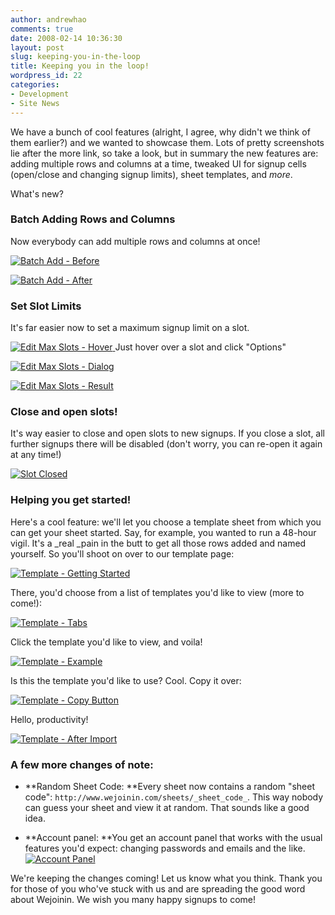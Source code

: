 ```yaml
---
author: andrewhao
comments: true
date: 2008-02-14 10:36:30
layout: post
slug: keeping-you-in-the-loop
title: Keeping you in the loop!
wordpress_id: 22
categories:
- Development
- Site News
---
```


We have a bunch of cool features (alright, I agree, why didn't we think of them earlier?) and we wanted to showcase them. Lots of pretty screenshots lie after the more link, so take a look, but in summary the new features are: adding multiple rows and columns at a time,  tweaked UI for signup cells (open/close and changing signup limits), sheet templates, and _more_.

<!-- more -->What's new?


### Batch Adding Rows and Columns


Now everybody can add multiple rows and columns at once!

[![Batch Add - Before](http://blog.wejoinin.com/wp-content/uploads/2008/02/batch-add-before.png)](http://blog.wejoinin.com/wp-content/uploads/2008/02/batch-add-before.png)

[![Batch Add - After](http://blog.wejoinin.com/wp-content/uploads/2008/02/batch-add-after.png)](http://blog.wejoinin.com/wp-content/uploads/2008/02/batch-add-after.png)


### Set Slot Limits


It's far easier now to set a maximum signup limit on a slot.

[![Edit Max Slots - Hover](http://blog.wejoinin.com/wp-content/uploads/2008/02/editslot_before.png)
](http://blog.wejoinin.com/wp-content/uploads/2008/02/editslot_before.png)Just hover over a slot and click "Options"[
](http://blog.wejoinin.com/wp-content/uploads/2008/02/editslot_before.png)

[![Edit Max Slots - Dialog](http://blog.wejoinin.com/wp-content/uploads/2008/02/editslot_during.png)](http://blog.wejoinin.com/wp-content/uploads/2008/02/editslot_during.png)

[![Edit Max Slots - Result](http://blog.wejoinin.com/wp-content/uploads/2008/02/editslot_after.png)](http://blog.wejoinin.com/wp-content/uploads/2008/02/editslot_after.png)


### Close and open slots!


It's way easier to close and open slots to new signups. If you close a slot, all further signups there will be disabled (don't worry, you can re-open it again at any time!)

[![Slot Closed](http://blog.wejoinin.com/wp-content/uploads/2008/02/slot_closed.png)](http://blog.wejoinin.com/wp-content/uploads/2008/02/slot_closed.png)


### Helping you get started!


Here's a cool feature: we'll let you choose a template sheet from which you can get your sheet started. Say, for example, you wanted to run a 48-hour vigil. It's a _real _pain in the butt to get all those rows added and named yourself. So you'll shoot on over to our template page:

[![Template - Getting Started](http://blog.wejoinin.com/wp-content/uploads/2008/02/template_splash1.png)](http://blog.wejoinin.com/wp-content/uploads/2008/02/template_splash1.png)

There, you'd choose from a list of templates you'd like to view (more to come!):

[![Template - Tabs](http://blog.wejoinin.com/wp-content/uploads/2008/02/template_zoom_tabs.png)](http://blog.wejoinin.com/wp-content/uploads/2008/02/template_zoom_tabs.png)

Click the template you'd like to view, and voila!

[![Template - Example](http://blog.wejoinin.com/wp-content/uploads/2008/02/template_example.png)](http://blog.wejoinin.com/wp-content/uploads/2008/02/template_example.png)

Is this the template you'd like to use? Cool. Copy it over:

[![Template - Copy Button](http://blog.wejoinin.com/wp-content/uploads/2008/02/template_zoom_copybutton.png)](http://blog.wejoinin.com/wp-content/uploads/2008/02/template_zoom_copybutton.png)

Hello, productivity!

[![Template - After Import](http://blog.wejoinin.com/wp-content/uploads/2008/02/template_afterimport.png)](http://blog.wejoinin.com/wp-content/uploads/2008/02/template_afterimport.png)


### A few more changes of note:





	
  * **Random Sheet Code: **Every sheet now contains a random "sheet code": `http://www.wejoinin.com/sheets/_sheet_code_`. This way nobody can guess your sheet and view it at random. That sounds like a good idea.



	
  * **Account panel: **You get an account panel that works with the usual features you'd expect: changing passwords and emails and the like.[![Account Panel](http://blog.wejoinin.com/wp-content/uploads/2008/02/account_panel.png)](http://blog.wejoinin.com/wp-content/uploads/2008/02/account_panel.png)


We're keeping the changes coming! Let us know what you think. Thank you for those of you who've stuck with us and are spreading the good word about Wejoinin. We wish you many happy signups to come!
